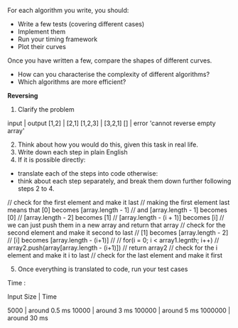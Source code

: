 For each algorithm you write, you should:

 - Write a few tests (covering different cases)
 - Implement them
 - Run your timing framework
 - Plot their curves

Once you have written a few, compare the shapes of different curves.

 - How can you characterise the complexity of different algorithms?
 - Which algorithms are more efficient?

**Reversing**

1. Clarify the problem

input     |     output
[1,2]     |  [2,1]
[1,2,3]   |  [3,2,1]
[]        |  error 'cannot reverse empty array'


2. Think about how you would do this, given this task in real life.
3. Write down each step in plain English
4. If it is possible directly:
  * translate each of the steps into code otherwise:
  * think about each step separately, and break them down further following     steps 2 to 4.

// check for the first element and make it last 
// making the first element last means that [0] becomes [array.length - 1]
// and [array.length - 1] becomes [0]
// [array.length - 2]  becomes [1]
// [array.length - (i + 1)] becomes [i]
// we can just push them in a new array and return that array 
// check for the second element and make it second to last
// [1] becomes [array.length - 2]
// [i] becomes [array.length - (i+1)]
// 
// for(i = 0; i < array1.legnth; i++)
// array2.push(array[array.length - (i+1)])
// return array2
// check for the i element and make it i to last 
// check for the last element and make it first

5. Once everything is translated to code, run your test cases

Time : 

Input Size   |    Time

5000         | around 0.5 ms
10000        | around 3 ms
100000       | around 5 ms
1000000      | around 30 ms
